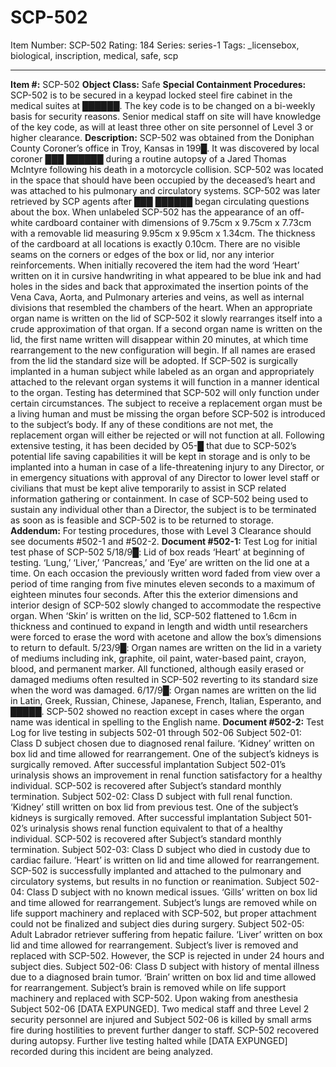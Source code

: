 # SCP-502
Item Number: SCP-502
Rating: 184
Series: series-1
Tags: _licensebox, biological, inscription, medical, safe, scp

---

**Item #:** SCP-502
**Object Class:** Safe
**Special Containment Procedures:** SCP-502 is to be secured in a keypad locked steel fire cabinet in the medical suites at ██████. The key code is to be changed on a bi-weekly basis for security reasons. Senior medical staff on site will have knowledge of the key code, as will at least three other on site personnel of Level 3 or higher clearance.
**Description:** SCP-502 was obtained from the Doniphan County Coroner’s office in Troy, Kansas in 199█. It was discovered by local coroner ███ ██████ during a routine autopsy of a Jared Thomas McIntyre following his death in a motorcycle collision. SCP-502 was located in the space that should have been occupied by the deceased’s heart and was attached to his pulmonary and circulatory systems. SCP-502 was later retrieved by SCP agents after ███ ██████ began circulating questions about the box.
When unlabeled SCP-502 has the appearance of an off-white cardboard container with dimensions of 9.75cm x 9.75cm x 7.73cm with a removable lid measuring 9.95cm x 9.95cm x 1.34cm. The thickness of the cardboard at all locations is exactly 0.10cm. There are no visible seams on the corners or edges of the box or lid, nor any interior reinforcements. When initially recovered the item had the word ‘Heart’ written on it in cursive handwriting in what appeared to be blue ink and had holes in the sides and back that approximated the insertion points of the Vena Cava, Aorta, and Pulmonary arteries and veins, as well as internal divisions that resembled the chambers of the heart.
When an appropriate organ name is written on the lid of SCP-502 it slowly rearranges itself into a crude approximation of that organ. If a second organ name is written on the lid, the first name written will disappear within 20 minutes, at which time rearrangement to the new configuration will begin. If all names are erased from the lid the standard size will be adopted. If SCP-502 is surgically implanted in a human subject while labeled as an organ and appropriately attached to the relevant organ systems it will function in a manner identical to the organ.
Testing has determined that SCP-502 will only function under certain circumstances. The subject to receive a replacement organ must be a living human and must be missing the organ before SCP-502 is introduced to the subject’s body. If any of these conditions are not met, the replacement organ will either be rejected or will not function at all.
Following extensive testing, it has been decided by O5-█ that due to SCP-502’s potential life saving capabilities it will be kept in storage and is only to be implanted into a human in case of a life-threatening injury to any Director, or in emergency situations with approval of any Director to lower level staff or civilians that must be kept alive temporarily to assist in SCP related information gathering or containment. In case of SCP-502 being used to sustain any individual other than a Director, the subject is to be terminated as soon as is feasible and SCP-502 is to be returned to storage.
**Addendum:** For testing procedures, those with Level 3 Clearance should see documents #502-1 and #502-2.
**Document #502-1:** Test Log for initial test phase of SCP-502
5/18/9█: Lid of box reads ‘Heart’ at beginning of testing. ‘Lung,’ ‘Liver,’ ‘Pancreas,’ and ‘Eye’ are written on the lid one at a time. On each occasion the previously written word faded from view over a period of time ranging from five minutes eleven seconds to a maximum of eighteen minutes four seconds. After this the exterior dimensions and interior design of SCP-502 slowly changed to accommodate the respective organ. When ‘Skin’ is written on the lid, SCP-502 flattened to 1.6cm in thickness and continued to expand in length and width until researchers were forced to erase the word with acetone and allow the box’s dimensions to return to default.
5/23/9█: Organ names are written on the lid in a variety of mediums including ink, graphite, oil paint, water-based paint, crayon, blood, and permanent marker. All functioned, although easily erased or damaged mediums often resulted in SCP-502 reverting to its standard size when the word was damaged.
6/17/9█: Organ names are written on the lid in Latin, Greek, Russian, Chinese, Japanese, French, Italian, Esperanto, and █████. SCP-502 showed no reaction except in cases where the organ name was identical in spelling to the English name.
**Document #502-2:** Test Log for live testing in subjects 502-01 through 502-06
Subject 502-01: Class D subject chosen due to diagnosed renal failure. ‘Kidney’ written on box lid and time allowed for rearrangement. One of the subject’s kidneys is surgically removed. After successful implantation Subject 502-01’s urinalysis shows an improvement in renal function satisfactory for a healthy individual. SCP-502 is recovered after Subject’s standard monthly termination.
Subject 502-02: Class D subject with full renal function. ‘Kidney’ still written on box lid from previous test. One of the subject’s kidneys is surgically removed. After successful implantation Subject 501-02’s urinalysis shows renal function equivalent to that of a healthy individual. SCP-502 is recovered after Subject’s standard monthly termination.
Subject 502-03: Class D subject who died in custody due to cardiac failure. ‘Heart’ is written on lid and time allowed for rearrangement. SCP-502 is successfully implanted and attached to the pulmonary and circulatory systems, but results in no function or reanimation.
Subject 502-04: Class D subject with no known medical issues. ‘Gills’ written on box lid and time allowed for rearrangement. Subject’s lungs are removed while on life support machinery and replaced with SCP-502, but proper attachment could not be finalized and subject dies during surgery.
Subject 502-05: Adult Labrador retriever suffering from hepatic failure. ‘Liver’ written on box lid and time allowed for rearrangement. Subject’s liver is removed and replaced with SCP-502. However, the SCP is rejected in under 24 hours and subject dies.
Subject 502-06: Class D subject with history of mental illness due to a diagnosed brain tumor. ‘Brain’ written on box lid and time allowed for rearrangement. Subject’s brain is removed while on life support machinery and replaced with SCP-502. Upon waking from anesthesia Subject 502-06 [DATA EXPUNGED]. Two medical staff and three Level 2 security personnel are injured and Subject 502-06 is killed by small arms fire during hostilities to prevent further danger to staff. SCP-502 recovered during autopsy. Further live testing halted while [DATA EXPUNGED] recorded during this incident are being analyzed.